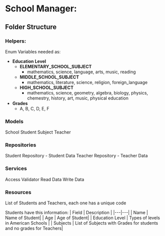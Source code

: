 # School Manager:

## Folder Structure

### Helpers:
Enum Variables needed as: 
- **Education Level**
  - **ELEMENTARY_SCHOOL_SUBJECT**
    - mathematics, science, language, arts, music, reading
  - **MIDDLE_SCHOOL_SUBJECT**
    - mathematics, literature, science, religion, foreign_language
  - **HIGH_SCHOOL_SUBJECT**
    - mathematics, science, geometry, algebra, biology, physics, chemestry, history, art, music, physical education
- **Grades**
  - A, B, C, D, E, F

### Models
School
Student
Subject
Teacher

### Repositories
Student Repository - Student Data
Teacher Repository - Teacher Data
### Services
Access Validator
Read Data
Write Data
### Resources


List of Students and Teachers, each one has a unique code

Students have this information:
|  Field | Description |
|---|---|
| Name | Name of Student|
| Age | Age of Student|
| Education Level | Types of levels in American Schools |
| Subjects | List of Subjects with Grades for students and no grades for Teachers|